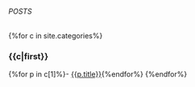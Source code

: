 ###### POSTS
{%for c in site.categories%}
### {{c|first}}
{%for p in c[1]%}- [{{p.title}}]({{p.url|relative_url}}){%endfor%}
{%endfor%}
